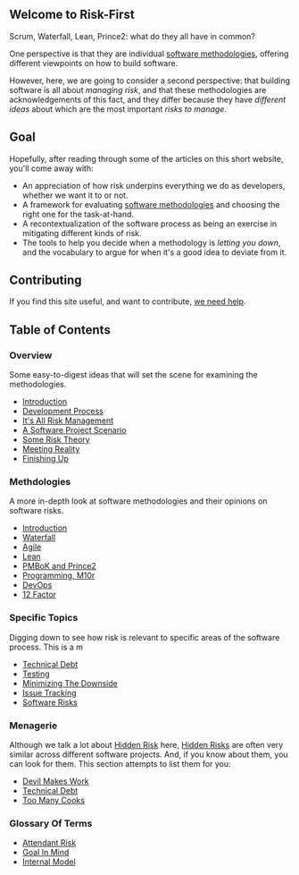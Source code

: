 ## Welcome to Risk-First

Scrum, Waterfall, Lean, Prince2:  what do they all have in common?  

One perspective is that they are individual [software methodologies](https://en.wikipedia.org/wiki/Software_development_process#Methodologies), offering different viewpoints on how to build software.

However, here, we are going to consider a second perspective:  that building software is all about _managing risk_, and that these methodologies are acknowledgements of this fact, and they differ because they have _different ideas_ about which are the most important _risks to manage_.

## Goal

Hopefully, after reading through some of the articles on this short website, you'll come away with:

- An appreciation of how risk underpins everything we do as developers, whether we want it to or not.
- A framework for evaluating [software methodologies](https://en.wikipedia.org/wiki/Software_development_process#Methodologies) and choosing the right one for the task-at-hand.
- A recontextualization of the software process as being an exercise in mitigating different kinds of risk.
- The tools to help you decide when a methodology is _letting you down_, and the vocabulary to argue for when it's a good idea to deviate from it.

## Contributing

If you find this site useful, and want to contribute, [we need help](Contributing).

## Table of Contents

### Overview

Some easy-to-digest ideas that will set the scene for examining the methodologies.

 - [Introduction](Introduction)
 - [Development Process](Development-Process)
 - [It's All Risk Management](All-Risk-Management)
 - [A Software Project Scenario](Software-Project-Scenario)
 - [Some Risk Theory](Risk-Theory)
 - [Meeting Reality](Meeting-Reality)
 - [Finishing Up](Finishing-Up)
  
### Methdologies

A more in-depth look at software methodologies and their opinions on software risks.

 - [Introduction](Methodologies)
 - [Waterfall](Waterfall)
 - [Agile](Agile)
 - [Lean](Lean)
 - [PMBoK and Prince2](PMBoK)
 - [Programming, M10r](PM)
 - [DevOps](DevOps) 
 - [12 Factor](12factor)
 
### Specific Topics

Digging down to see how risk is relevant to specific areas of the software process.
This is a m

 - [Technical Debt](Technical-Debt)
 - [Testing](Testing)
 - [Minimizing The Downside](Minimizing-The-Downside)
 - [Issue Tracking](Issue-Tracking)
 - [Software Risks](Software-Risks)
 
### Menagerie

Although we talk a lot about [Hidden Risk](Attendant-Risk) here, [Hidden Risks](Attendant-Risk) are often very similar 
across different software projects.   And, if you know about them, you can look for them.  This section attempts to list them for you:

 - [Devil Makes Work](Devil-Makes-Work)
 - [Technical Debt](Technical-Debt)
 - [Too Many Cooks](Too-Many-Cooks)


### Glossary Of Terms

 - [Attendant Risk](Attendant-Risk)
 - [Goal In Mind](Goal-In-Mind)
 - [Internal Model](Internal-Model)
  


